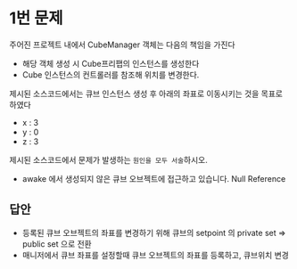 # 1번 문제

주어진 프로젝트 내에서 CubeManager 객체는 다음의 책임을 가진다
- 해당 객체 생성 시 Cube프리팹의 인스턴스를 생성한다
- Cube 인스턴스의 컨트롤러를 참조해 위치를 변경한다.

제시된 소스코드에서는 큐브 인스턴스 생성 후 아래의 좌표로 이동시키는 것을 목표로 하였다
- x : 3
- y : 0
- z : 3

제시된 소스코드에서 문제가 발생하는 `원인을 모두 서술`하시오.

- awake 에서 생성되지 않은 큐브 오브젝트에 접근하고 있습니다. Null Reference


## 답안

- 등록된 큐브 오브젝트의 좌표를 변경하기 위해 큐브의 setpoint 의 private set => public set 으로 전환
- 매니저에서 큐브 좌표를 설정할때 큐브 오브젝트의 좌표를 등록하고, 큐브위치 변경
